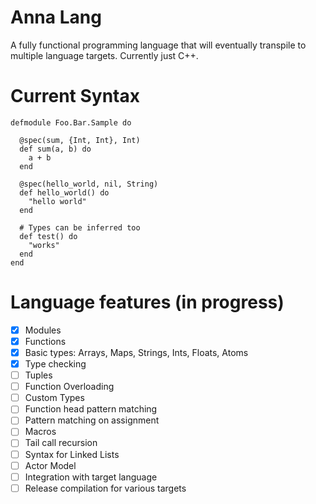 # Anna Lang

A fully functional programming language that will eventually transpile
to multiple language targets. Currently just C++.

# Current Syntax

```
defmodule Foo.Bar.Sample do

  @spec(sum, {Int, Int}, Int)
  def sum(a, b) do
    a + b
  end

  @spec(hello_world, nil, String)
  def hello_world() do
    "hello world"
  end
  
  # Types can be inferred too
  def test() do
    "works"
  end
end
```

# Language features (in progress)

- [x] Modules
- [x] Functions
- [x] Basic types: Arrays, Maps, Strings, Ints, Floats, Atoms
- [x] Type checking
- [ ] Tuples
- [ ] Function Overloading
- [ ] Custom Types
- [ ] Function head pattern matching
- [ ] Pattern matching on assignment
- [ ] Macros
- [ ] Tail call recursion
- [ ] Syntax for Linked Lists 
- [ ] Actor Model
- [ ] Integration with target language 
- [ ] Release compilation for various targets